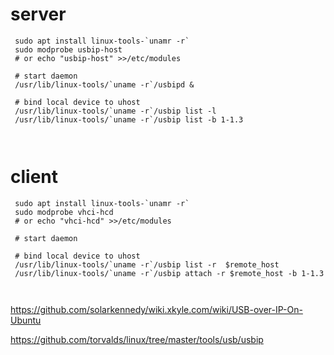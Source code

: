 # server
```
 sudo apt install linux-tools-`unamr -r`
 sudo modprobe usbip-host 
 # or echo "usbip-host" >>/etc/modules
 
 # start daemon
 /usr/lib/linux-tools/`uname -r`/usbipd &

 # bind local device to uhost
 /usr/lib/linux-tools/`uname -r`/usbip list -l 
 /usr/lib/linux-tools/`uname -r`/usbip list -b 1-1.3 

 
```
# client
```
 sudo apt install linux-tools-`unamr -r`
 sudo modprobe vhci-hcd
 # or echo "vhci-hcd" >>/etc/modules
 
 # start daemon

 # bind local device to uhost
 /usr/lib/linux-tools/`uname -r`/usbip list -r  $remote_host 
 /usr/lib/linux-tools/`uname -r`/usbip attach -r $remote_host -b 1-1.3 

 
```
https://github.com/solarkennedy/wiki.xkyle.com/wiki/USB-over-IP-On-Ubuntu

https://github.com/torvalds/linux/tree/master/tools/usb/usbip
